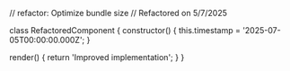 // refactor: Optimize bundle size
// Refactored on 5/7/2025

class RefactoredComponent {
  constructor() {
    this.timestamp = '2025-07-05T00:00:00.000Z';
  }

  render() {
    return 'Improved implementation';
  }
}